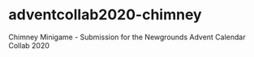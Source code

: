 # adventcollab2020-chimney
Chimney Minigame - Submission for the Newgrounds Advent Calendar Collab 2020
